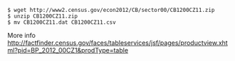 ```shell
$ wget http://www2.census.gov/econ2012/CB/sector00/CB1200CZ11.zip
$ unzip CB1200CZ11.zip 
$ mv CB1200CZ11.dat CB1200CZ11.csv
```

More info
http://factfinder.census.gov/faces/tableservices/jsf/pages/productview.xhtml?pid=BP_2012_00CZ1&prodType=table



